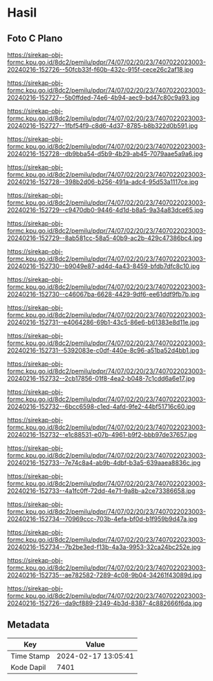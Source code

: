 # Hasil

## Foto C Plano

https://sirekap-obj-formc.kpu.go.id/8dc2/pemilu/pdpr/74/07/02/20/23/7407022023003-20240216-152726--50fcb33f-f60b-432c-915f-cece26c2af18.jpg

https://sirekap-obj-formc.kpu.go.id/8dc2/pemilu/pdpr/74/07/02/20/23/7407022023003-20240216-152727--5b0ffded-74e6-4b94-aec9-bd47c80c9a93.jpg

https://sirekap-obj-formc.kpu.go.id/8dc2/pemilu/pdpr/74/07/02/20/23/7407022023003-20240216-152727--1fbf54f9-c8d6-4d37-8785-b8b322d0b591.jpg

https://sirekap-obj-formc.kpu.go.id/8dc2/pemilu/pdpr/74/07/02/20/23/7407022023003-20240216-152728--db9bba54-d5b9-4b29-ab45-7079aae5a9a6.jpg

https://sirekap-obj-formc.kpu.go.id/8dc2/pemilu/pdpr/74/07/02/20/23/7407022023003-20240216-152728--398b2d06-b256-491a-adc4-95d53a1117ce.jpg

https://sirekap-obj-formc.kpu.go.id/8dc2/pemilu/pdpr/74/07/02/20/23/7407022023003-20240216-152729--c9470db0-9446-4d1d-b8a5-9a34a83dce65.jpg

https://sirekap-obj-formc.kpu.go.id/8dc2/pemilu/pdpr/74/07/02/20/23/7407022023003-20240216-152729--8ab581cc-58a5-40b9-ac2b-429c47386bc4.jpg

https://sirekap-obj-formc.kpu.go.id/8dc2/pemilu/pdpr/74/07/02/20/23/7407022023003-20240216-152730--b9049e87-ad4d-4a43-8459-bfdb7dfc8c10.jpg

https://sirekap-obj-formc.kpu.go.id/8dc2/pemilu/pdpr/74/07/02/20/23/7407022023003-20240216-152730--c46067ba-6628-4429-9df6-ee61ddf9fb7b.jpg

https://sirekap-obj-formc.kpu.go.id/8dc2/pemilu/pdpr/74/07/02/20/23/7407022023003-20240216-152731--e4064286-69b1-43c5-86e6-b61383e8d11e.jpg

https://sirekap-obj-formc.kpu.go.id/8dc2/pemilu/pdpr/74/07/02/20/23/7407022023003-20240216-152731--5392083e-c0df-440e-8c96-a51ba52d4bb1.jpg

https://sirekap-obj-formc.kpu.go.id/8dc2/pemilu/pdpr/74/07/02/20/23/7407022023003-20240216-152732--2cb17856-01f8-4ea2-b048-7c1cdd6a6e17.jpg

https://sirekap-obj-formc.kpu.go.id/8dc2/pemilu/pdpr/74/07/02/20/23/7407022023003-20240216-152732--6bcc6598-c1ed-4afd-9fe2-44bf51716c60.jpg

https://sirekap-obj-formc.kpu.go.id/8dc2/pemilu/pdpr/74/07/02/20/23/7407022023003-20240216-152732--e1c88531-e07b-4961-b9f2-bbb97de37657.jpg

https://sirekap-obj-formc.kpu.go.id/8dc2/pemilu/pdpr/74/07/02/20/23/7407022023003-20240216-152733--7e74c8a4-ab9b-4dbf-b3a5-639aaea8836c.jpg

https://sirekap-obj-formc.kpu.go.id/8dc2/pemilu/pdpr/74/07/02/20/23/7407022023003-20240216-152733--4a1fc0ff-72dd-4e71-9a8b-a2ce73386658.jpg

https://sirekap-obj-formc.kpu.go.id/8dc2/pemilu/pdpr/74/07/02/20/23/7407022023003-20240216-152734--70969ccc-703b-4efa-bf0d-b1f959b9d47a.jpg

https://sirekap-obj-formc.kpu.go.id/8dc2/pemilu/pdpr/74/07/02/20/23/7407022023003-20240216-152734--7b2be3ed-f13b-4a3a-9953-32ca24bc252e.jpg

https://sirekap-obj-formc.kpu.go.id/8dc2/pemilu/pdpr/74/07/02/20/23/7407022023003-20240216-152735--ae782582-7289-4c08-9b04-34261f43089d.jpg

https://sirekap-obj-formc.kpu.go.id/8dc2/pemilu/pdpr/74/07/02/20/23/7407022023003-20240216-152726--da9cf889-2349-4b3d-8387-4c882666f6da.jpg


## Metadata

| Key        | Value               |
| ---------- | ------------------- |
| Time Stamp | 2024-02-17 13:05:41 |
| Kode Dapil | 7401                |



